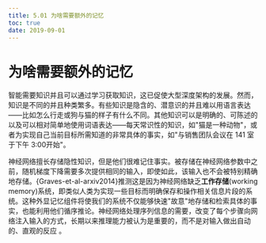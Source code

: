 ```yaml
---
title: 5.01 为啥需要额外的记忆
toc: true
date: 2019-09-01
---
```

# 为啥需要额外的记忆

智能需要知识并且可以通过学习获取知识，这已促使大型深度架构的发展。然而，知识是不同的并且种类繁多。有些知识是隐含的、潜意识的并且难以用语言表达——比如怎么行走或狗与猫的样子有什么不同。其他知识可以是明确的、可陈述的以及可以相对简单地使用词语表达——每天常识性的知识，如"猫是一种动物"，或者为实现自己当前目标所需知道的非常具体的事实，如"与销售团队会议在 141 室于下午 3:00开始"。


神经网络擅长存储隐性知识，但是他们很难记住事实。被存储在神经网络参数中之前，随机梯度下降需要多次提供相同的输入，即使如此，该输入也不会被特别精确地存储。{Graves-et-al-arxiv2014}推测这是因为神经网络缺乏**工作存储**(working memory)系统，即类似人类为实现一些目标而明确保存和操作相关信息片段的系统。这种外显记忆组件将使我们的系统不仅能够快速"故意"地存储和检索具体的事实，也能利用他们循序推论。神经网络处理序列信息的需要，改变了每个步骤向网络注入输入的方式，长期以来推理能力被认为是重要的，而不是对输入做出自动的、直观的反应 。
